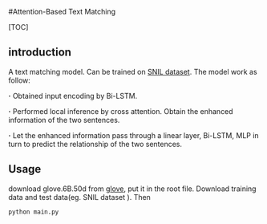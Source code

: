 #Attention-Based Text Matching

[TOC]

## introduction

A text matching model. Can be trained on [SNIL dataset](https://nlp.stanford.edu/projects/snli/).  The model work as follow:

**·** Obtained input encoding by Bi-LSTM.

**·** Performed local inference by cross attention. Obtain the enhanced information of the two sentences.

**·** Let the enhanced information pass through a linear layer, Bi-LSTM, MLP in turn to predict
the relationship of the two sentences.



## Usage

download glove.6B.50d from [glove](https://nlp.stanford.edu/projects/glove/), put it in the root file. Download training data and test data(eg. SNIL dataset ). Then

```python
python main.py
```

